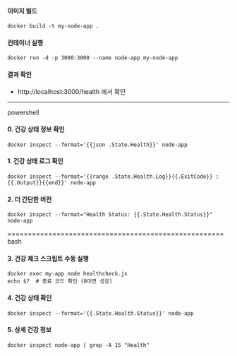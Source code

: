 
#### 이미지 빌드
```
docker build -t my-node-app .
```

####  컨테이너 실행
```
docker run -d -p 3000:3000 --name node-app my-node-app
```

####  결과 확인
* http://localhost:3000/health 에서 확인
---
powershell
#### 0. 건강 상태 정보 확인
```
docker inspect --format='{{json .State.Health}}' node-app
```

#### 1. 건강 상태 로그 확인
```
docker inspect --format='{{range .State.Health.Log}}{{.ExitCode}} : {{.Output}}{{end}}' node-app
```

#### 2. 더 간단한 버전
```
docker inspect --format="Health Status: {{.State.Health.Status}}" node-app
```
=====================================================
bash

####  3. 건강 체크 스크립트 수동 실행
```
docker exec my-app node healthcheck.js
echo $?  # 종료 코드 확인 (0이면 성공)
```

####  4. 건강 상태 확인
```
docker inspect --format='{{.State.Health.Status}}' node-app
```

####  5. 상세 건강 정보
```
docker inspect node-app | grep -A 15 "Health"
```